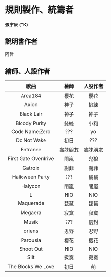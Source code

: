 # 規則製作、統籌者

**張宇辰 (TK)**

## 說明書作者
阿哲

## 繪師、人設作者

|         歌曲         |   繪師   | 人設作者 |
| :------------------: | :------: | :------: |
|       Area184        |   櫻花   |   櫻花   |
|        Axion         |   神子   |   掐練   |
|      Black Lair      |   神子   |   神子   |
|    Bloody Purity     |   絲絲   |   小和   |
|    Code Name:Zero    |   ???    |    yo    |
|     Do Not Wake      |   初日   |   ???    |
|       Entrance       | 鑫妹朋友 | 鑫妹朋友 |
| First Gate Overdrive |   闇嵐   |   鬼狼   |
|       Gatroix        |   謝菲   |   謝菲   |
|   Halloween Party    |   ???    |   橘橘   |
|       Halycon        |   闇嵐   |   闇嵐   |
|          L           |   NIO    |   NIO    |
|      Maquerade       |   琵琶   |   琵琶   |
|       Megaera        |   寂寞   |   寂寞   |
|        Musik         |   ???    |   信封   |
|        oriens        |   忍野   |   忍野   |
|       Parousia       |   櫻花   |   櫻花   |
|      Shoot Out       |   NIO    |   NIO    |
|         Slit         |   寂寞   |   寂寞   |
|  The Blocks We Love  |   初日   |    萌    |
